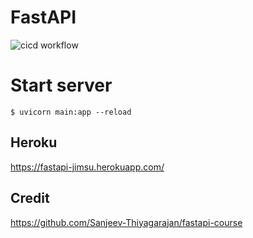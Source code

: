 # FastAPI
![cicd workflow](https://github.com/YYSU/fastapi-project/actions/workflows/build-deploy.yml/badge.svg)

# Start server 
```
$ uvicorn main:app --reload
```

## Heroku
https://fastapi-jimsu.herokuapp.com/


## Credit
https://github.com/Sanjeev-Thiyagarajan/fastapi-course